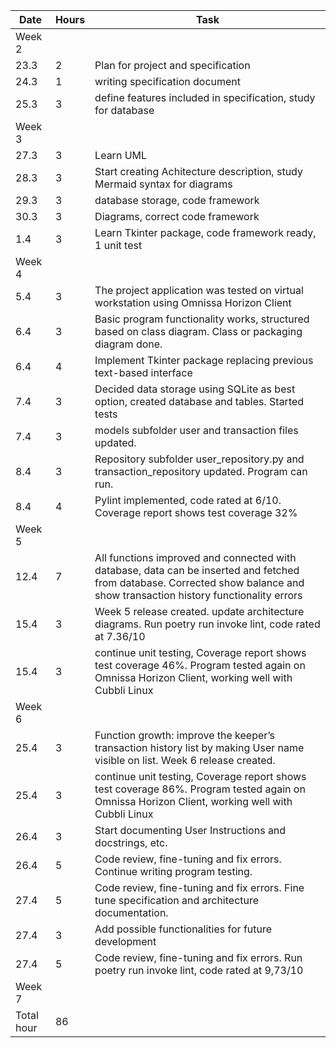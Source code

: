 | Date     | Hours | Task                              |
|----------|-------|-----------------------------------|
| Week 2   |       | |
| 23.3     | 2     |Plan for project and specification|
| 24.3     | 1     |writing specification document    |
| 25.3     | 3     |define features included in specification, study for database|
| Week 3   |       | |
| 27.3     | 3     |Learn UML|
| 28.3     | 3     |Start creating Achitecture description, study Mermaid syntax for diagrams|
| 29.3     | 3     |database storage, code framework|
| 30.3     | 3     |Diagrams, correct code framework|
| 1.4      | 3     |Learn Tkinter package, code framework ready, 1 unit test|
| Week 4   |       | |
| 5.4      | 3     |The project application was tested on virtual workstation using Omnissa Horizon Client|
| 6.4      | 3     |Basic program functionality works, structured based on class diagram. Class or packaging diagram done. |
| 6.4      | 4     |Implement Tkinter package replacing previous text-based interface|
| 7.4      | 3     |Decided data storage using SQLite as best option, created database and tables. Started tests |
| 7.4      | 3     |models subfolder user and transaction files updated.|
| 8.4      | 3     |Repository subfolder user_repository.py and transaction_repository updated. Program can run.|
| 8.4      | 4     |Pylint implemented, code rated at 6/10. Coverage report shows test coverage 32%|
| Week 5   |       | |
|12.4      |7      |All functions improved and connected with database, data can be inserted and fetched from database. Corrected show balance and show transaction history functionality errors|
|15.4      |3      |Week 5 release created. update architecture diagrams. Run poetry run invoke lint, code rated at 7.36/10  |
|15.4      |3      |continue unit testing, Coverage report shows test coverage 46%. Program tested again on Omnissa Horizon Client, working well with Cubbli Linux|
| Week 6   |       | |
|25.4      |3      |Function growth:  improve the keeper’s transaction history list by making User name visible on list. Week 6 release created.|
|25.4      |3      |continue unit testing, Coverage report shows test coverage 86%. Program tested again on Omnissa Horizon Client, working well with Cubbli Linux|
|26.4      |3      |Start documenting User Instructions and docstrings, etc.|
|26.4      |5      |Code review, fine-tuning and fix errors. Continue writing program testing.|
|27.4      |5      |Code review, fine-tuning and fix errors. Fine tune specification and architecture documentation.|
|27.4      |3      |Add possible functionalities for future development|
|27.4      |5      |Code review, fine-tuning and fix errors. Run poetry run invoke lint, code rated at 9,73/10 |
| Week 7  |       | |
|Total hour|  86  | |

